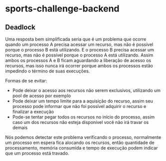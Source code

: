# sports-challenge-backend

## Deadlock

Uma resposta bem simplificada seria que é um problema que ocorre quando um processo A precisa acessar um recurso, mas não é possível porque o processo B está utilizando. E o processo B precisa acessar um recurso, mas não é possível porque o processo A está utilizando. Assim ambos os processos A e B ficam aguardando a liberação de acesso os recursos, mas isso nunca irá ocorrer porque ambos os processos estão impedindo o término de suas execuções.

Formas de se evitar:

*	Pode deixar o acesso aos recursos não serem exclusivos, utilizando um pool de acesso por exemplo
*	Pode deixar um tempo limite para a aquisição do recurso, assim seu processo pode informar que não foi possível adquirir o recurso e finalizar a execução
*	Pode-se tentar pegar todos os recursos no início do processo, assim caso um dos recursos não esteja disponível você não irá travar os demais

Nós podemos detectar este problema verificando o processo, normalmente um processo em espera fica alocando os recursos, então quantidade de processamento, memória consumida e tempo de execução podem indicar que um processo está travado.
